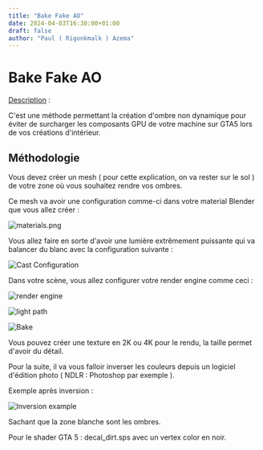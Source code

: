 ```yaml
---
title: "Bake Fake AO"
date: 2024-04-03T16:30:00+01:00
draft: false
author: "Paul ( Rigonkmalk ) Azema"
---
```


# Bake Fake AO

<u>Description</u> :

C'est une méthode permettant la création d'ombre non dynamique pour éviter de surcharger les composants GPU de votre machine sur GTA5 lors de vos créations d'intérieur.

## Méthodologie

Vous devez créer un mesh ( pour cette explication, on va rester sur le sol ) de votre zone où vous souhaitez rendre vos ombres.

Ce mesh va avoir une configuration comme-ci dans votre material Blender que vous allez créer :

![materials.png](blog/img/ao/materials.png)

Vous allez faire en sorte d'avoir une lumière extrêmement puissante qui va balancer du blanc avec la configuration suivante :

![Cast Configuration](blog/img/ao/cast.png)

Dans votre scène, vous allez configurer votre render engine comme ceci :

![render engine](blog/img/ao/render1.png)

![light path](blog/img/ao/render2.png)

![Bake](blog/img/ao/render3.png)

Vous pouvez créer une texture en 2K ou 4K pour le rendu, la taille permet d'avoir du détail.

Pour la suite, il va vous falloir inverser les couleurs depuis un logiciel d'édition photo ( NDLR : Photoshop par exemple ).

Exemple après inversion :

![Inversion example](blog/img/ao/invert.png)

Sachant que la zone blanche sont les ombres.

Pour le shader GTA 5 : decal_dirt.sps avec un vertex color en noir.

